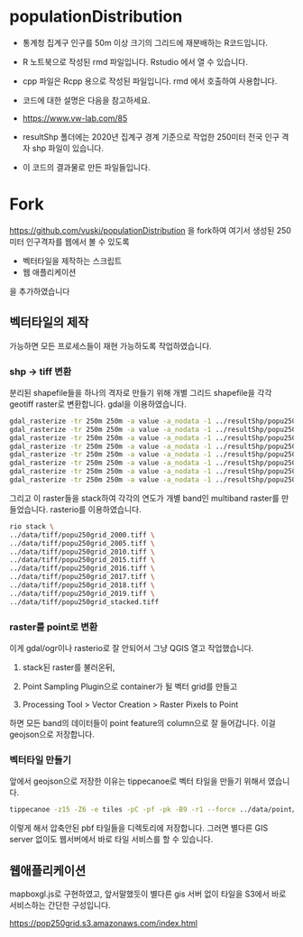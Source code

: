 # populationDistribution

- 통계청 집계구 인구를 50m 이상 크기의 그리드에 재분배하는 R코드입니다.

- R 노트북으로 작성된 rmd 파일입니다. Rstudio 에서 열 수 있습니다.
- cpp 파일은 Rcpp 용으로 작성된 파일입니다. rmd 에서 호출하여 사용합니다.
- 코드에 대한 설명은 다음을 참고하세요.
- https://www.vw-lab.com/85

- resultShp 폴더에는 2020년 집계구 경계 기준으로 작업한 250미터 전국 인구 격자 shp 파일이 있습니다.
- 이 코드의 결과물로 만든 파일들입니다.

# Fork

https://github.com/vuski/populationDistribution 을 fork하여 여기서 생성된 250미터 인구격자를
웹에서 볼 수 있도록 

- 벡터타일을 제작하는 스크립트
- 웹 애플리케이션 

을 추가하였습니다


## 벡터타일의 제작

가능하면 모든 프로세스들이 재현 가능하도록 작업하였습니다.

### shp → tiff  변환

분리된 shapefile들을 하나의 격자로 만들기 위해 개별 그리드 shapefile을 각각 geotiff raster로 변환합니다. gdal을 이용하였습니다.

```bash
gdal_rasterize -tr 250m 250m -a value -a_nodata -1 ../resultShp/popu250grid_2000.shp ../data/tiff/popu250grid_2000.tiff
gdal_rasterize -tr 250m 250m -a value -a_nodata -1 ../resultShp/popu250grid_2005.shp ../data/tiff/popu250grid_2005.tiff
gdal_rasterize -tr 250m 250m -a value -a_nodata -1 ../resultShp/popu250grid_2010.shp ../data/tiff/popu250grid_2010.tiff
gdal_rasterize -tr 250m 250m -a value -a_nodata -1 ../resultShp/popu250grid_2015.shp ../data/tiff/popu250grid_2015.tiff
gdal_rasterize -tr 250m 250m -a value -a_nodata -1 ../resultShp/popu250grid_2016.shp ../data/tiff/popu250grid_2016.tiff
gdal_rasterize -tr 250m 250m -a value -a_nodata -1 ../resultShp/popu250grid_2017.shp ../data/tiff/popu250grid_2017.tiff
gdal_rasterize -tr 250m 250m -a value -a_nodata -1 ../resultShp/popu250grid_2018.shp ../data/tiff/popu250grid_2018.tiff
gdal_rasterize -tr 250m 250m -a value -a_nodata -1 ../resultShp/popu250grid_2019.shp ../data/tiff/popu250grid_2019.tiff
```

그리고 이 raster들을 stack하여 각각의 연도가 개별 band인 multiband raster를 만들었습니다.  rasterio를 이용하였습니다.

```bash
rio stack \
../data/tiff/popu250grid_2000.tiff \
../data/tiff/popu250grid_2005.tiff \
../data/tiff/popu250grid_2010.tiff \
../data/tiff/popu250grid_2015.tiff \
../data/tiff/popu250grid_2016.tiff \
../data/tiff/popu250grid_2017.tiff \
../data/tiff/popu250grid_2018.tiff \
../data/tiff/popu250grid_2019.tiff \
../data/tiff/popu250grid_stacked.tiff
```

### raster를 point로 변환

이게 gdal/ogr이나 rasterio로 잘 안되어서 그냥  QGIS 열고 작업했습니다. 

1) stack된 raster를 불러온뒤, 

2) Point Sampling Plugin으로 container가 될 벡터 grid를 만들고

3) Processing Tool > Vector Creation > Raster Pixels to Point

하면 모든 band의 데이터들이 point feature의 column으로 잘 들어갑니다. 이걸 geojson으로 저장합니다.

### 벡터타일 만들기

앞에서 geojson으로 저장한 이유는 tippecanoe로 벡터 타일을 만들기 위해서 였습니다.

```bash
tippecanoe -z15 -Z6 -e tiles -pC -pf -pk -B9 -r1 --force ../data/point/popu250grid_stacked.geojson
```

이렇게 해서 압축안된 pbf 타일들을 디렉토리에 저장합니다. 그러면 별다른 GIS server 없이도 웹서버에서 바로 타일 서비스를 할 수 있습니다.

## 웹애플리케이션

mapboxgl.js로 구현하였고, 앞서말했듯이 별다른 gis 서버 없이 타일을 S3에서 바로 서비스하는 간단한 구성입니다. 

https://pop250grid.s3.amazonaws.com/index.html

